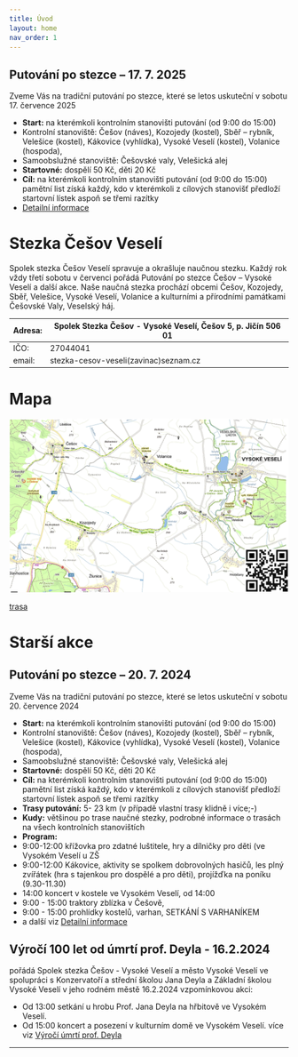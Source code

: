 ```yaml
---
title: Úvod
layout: home
nav_order: 1
---
```


## Putování po stezce – 17. 7. 2025
Zveme Vás na tradiční putování po stezce, které se letos uskuteční v sobotu 17. července 2025
- **Start:** na kterémkoli kontrolním stanovišti putování (od 9:00 do 15:00)
- Kontrolní stanoviště: Češov (náves), Kozojedy (kostel), Sběř – rybník, Velešice (kostel), Kákovice (vyhlídka), Vysoké Veselí (kostel), Volanice (hospoda),
- Samoobslužné stanoviště: Češovské valy, Velešická alej
- **Startovné:** dospělí 50 Kč, děti 20 Kč
- **Cíl:**  na kterémkoli kontrolním stanovišti putování (od 9:00 do 15:00)
pamětní list získá každý, kdo v kterémkoli z cílových stanovišť předloží startovní lístek aspoň se třemi razítky
- [Detailní informace](putovani2025.html)


# Stezka Češov Veselí

Spolek stezka Češov Veselí spravuje a okrašluje naučnou stezku. Každý rok vždy třetí sobotu v červenci pořádá Putování po stezce Češov – Vysoké Veselí a další akce. Naše naučná stezka prochází obcemi Češov, Kozojedy, Sběř, Velešice, Vysoké Veselí, Volanice a kulturními a přírodními památkami Češovské Valy, Veselský háj.

| Adresa:| Spolek Stezka Češov - Vysoké Veselí, Češov 5, p. Jičín 506 01|
|--|--|
| IČO:| 27044041|
| email: | stezka-cesov-veseli(zavinac)seznam.cz | 

# Mapa

![mapa](img/stezka-mapa.png)

[trasa](trasa.html)

# Starší akce
  
## Putování po stezce – 20. 7. 2024
Zveme Vás na tradiční putování po stezce, které se letos uskuteční v sobotu 20. července 2024
- **Start:** na kterémkoli kontrolním stanovišti putování (od 9:00 do 15:00)
- Kontrolní stanoviště: Češov (náves), Kozojedy (kostel), Sběř – rybník, Velešice (kostel), Kákovice (vyhlídka), Vysoké Veselí (kostel), Volanice (hospoda),
- Samoobslužné stanoviště: Češovské valy, Velešická alej
- **Startovné:** dospělí 50 Kč, děti 20 Kč
- **Cíl:**  na kterémkoli kontrolním stanovišti putování (od 9:00 do 15:00)
pamětní list získá každý, kdo v kterémkoli z cílových stanovišť předloží startovní lístek aspoň se třemi razítky
- **Trasy putování:** 5- 23 km (v případě vlastní trasy klidně i více;-)
- **Kudy:** většinou po trase naučné stezky, podrobné informace o trasách na všech kontrolních stanovištích
- **Program:**
- 9:00-12:00 křížovka pro zdatné luštitele, hry a dílničky pro děti (ve Vysokém Veselí u ZŠ
- 9:00-12:00 Kákovice, aktivity se spolkem dobrovolných hasičů, les plný zvířátek (hra s tajenkou pro dospělé a pro děti), projížďka na poníku (9.30-11.30)
- 14:00 koncert v kostele ve Vysokém Veselí, od 14:00
- 9:00 - 15:00 traktory zblízka v Češově,
- 9:00 - 15:00 prohlídky kostelů, varhan, SETKÁNÍ S VARHANÍKEM
- a další viz [Detailní informace](putovani2024.html)

## Výročí 100 let od úmrtí prof. Deyla - 16.2.2024
pořádá Spolek stezka Češov - Vysoké Veselí a město Vysoké Veselí ve spolupráci s Konzervatoří a střední školou Jana Deyla a Základní školou Vysoké Veselí v jeho rodném městě 16.2.2024 vzpomínkovou akci:
  * Od 13:00 setkání u hrobu Prof. Jana Deyla na hřbitově ve Vysokém Veselí.
  * Od 15:00 koncert a posezení v kulturním domě ve Vysokém Veselí.
více viz [Výročí úmrtí prof. Deyla](prof.deyl.html)
----

[^1]: [It can take up to 10 minutes for changes to your site to publish after you push the changes to GitHub](https://docs.github.com/en/pages/setting-up-a-github-pages-site-with-jekyll/creating-a-github-pages-site-with-jekyll#creating-your-site).

[Just the Docs]: https://just-the-docs.github.io/just-the-docs/

